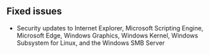 ## Fixed issues
- Security updates to Internet Explorer, Microsoft Scripting Engine, Microsoft Edge, Windows Graphics, Windows Kernel, Windows Subsystem for Linux, and the Windows SMB Server